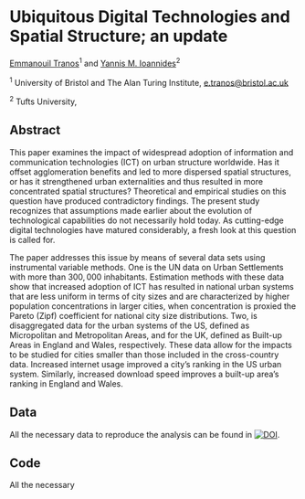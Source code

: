 # Ubiquitous Digital Technologies and Spatial Structure; an update

[Emmanouil Tranos](https://etranos.info/)<sup>1</sup> and [Yannis M. Ioannides](https://sites.tufts.edu/yioannides/)<sup>2</sup>

<sup>1</sup> University of Bristol and The Alan Turing Institute, [e.tranos@bristol.ac.uk](mailto:e.tranos@bristol.ac.uk)

<sup>2</sup> Tufts University, 

## Abstract
This paper examines the impact of widespread adoption of information and communication technologies (ICT) on urban structure worldwide. Has it offset agglomeration benefits and led to more dispersed spatial structures, or has it strengthened urban externalities and thus resulted in more concentrated spatial structures? Theoretical and empirical studies on this question have produced contradictory findings. The present study recognizes that assumptions made earlier about the evolution of technological capabilities do not necessarily hold today. As cutting-edge digital technologies have matured considerably, a fresh look at this question is called for.

The paper addresses this issue by means of several data sets using instrumental variable methods. One is the UN data on Urban Settlements with more than $300,000$ inhabitants. Estimation methods with these data show that increased adoption of ICT  has resulted in national urban systems that are less uniform in terms of city sizes and are characterized by higher population concentrations in larger cities, when concentration is proxied the Pareto (Zipf) coefficient for national city size distributions. Two, is disaggregated data for the urban systems of the US, defined as Micropolitan and Metropolitan Areas, and for the UK, defined as Built-up Areas in England and Wales, respectively. These data allow for the impacts to be studied for cities smaller than those included in the cross-country data. Increased internet usage improved a city’s ranking in the US urban system. Similarly, increased download speed improves a built-up area’s ranking in England and Wales.

## Data

All the necessary data to reproduce the analysis can be found in 
[![DOI](https://zenodo.org/badge/DOI/10.5281/zenodo.4630729.svg)](https://doi.org/10.5281/zenodo.4630729).

## Code

All the necessary 
